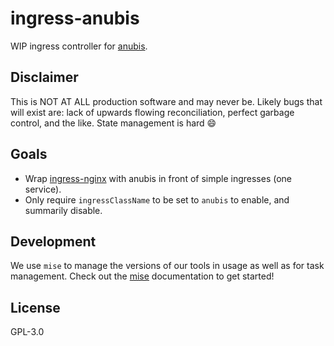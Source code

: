 # ingress-anubis

WIP ingress controller for [anubis].

## Disclaimer

This is NOT AT ALL production software and may never be. Likely bugs
that will exist are: lack of upwards flowing reconciliation, perfect
garbage control, and the like. State management is hard :smile:

## Goals

 - Wrap [ingress-nginx] with anubis in front of simple ingresses (one
   service).
 - Only require `ingressClassName` to be set to `anubis` to enable, and
   summarily disable.

## Development

We use `mise` to manage the versions of our tools in usage as well as
for task management. Check out the [mise] documentation to get started!

## License

GPL-3.0

[anubis]: https://github.com/TecharoHQ/anubis
[mise]: https://mise.jdx.dev
[ingress-nginx]: https://github.com/kubernetes/ingress-nginx

